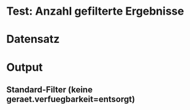 Test: Anzahl gefilterte Ergebnisse
========================

# Datensatz

# Output

## Standard-Filter (keine geraet.verfuegbarkeit=entsorgt)

##